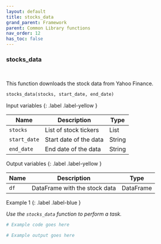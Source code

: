 ```yaml
---
layout: default
title: stocks_data
grand_parent: Framework
parent: Common Library functions
nav_order: 12
has_toc: false
---
```


<h3>stocks_data</h3>

<br>

<p align = "justify">
    This function downloads the stock data from Yahoo Finance.
</p>

```python
stocks_data(stocks, start_date, end_date)
```

Input variables
{: .label .label-yellow }

<table style = "width:100%">
    <thead>
      <tr>
        <th>Name</th>
        <th>Description</th>
        <th>Type</th>
      </tr>
    </thead>
    <tr>
        <td><code>stocks</code></td>
        <td>List of stock tickers</td>
        <td>List</td>
    </tr>
    <tr>
        <td><code>start_date</code></td>
        <td>Start date of the data</td>
        <td>String</td>
    </tr>
    <tr>
        <td><code>end_date</code></td>
        <td>End date of the data</td>
        <td>String</td>
    </tr>
</table>

Output variables
{: .label .label-yellow }

<table style = "width:100%">
    <thead>
      <tr>
        <th>Name</th>
        <th>Description</th>
        <th>Type</th>
      </tr>
    </thead>
    <tr>
        <td><code>df</code></td>
        <td>DataFrame with the stock data</td>
        <td>DataFrame</td>
    </tr>
</table>

Example 1
{: .label .label-blue }

<p align = "justify">
    <i>
        Use the <code>stocks_data</code> function to perform a task.
    </i>
</p>

```python
# Example code goes here
```

```bash
# Example output goes here
```

